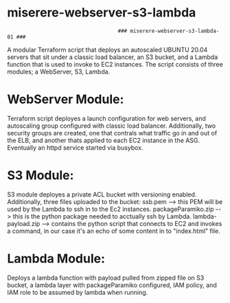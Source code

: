 # miserere-webserver-s3-lambda

                                        ### miserere-webserver-s3-lambda-01 ###

A modular Terraform script that deploys an autoscaled UBUNTU 20.04 servers that sit under a classic load balancer, an S3 bucket,
and a Lambda function that is used to invoke to EC2 instances.
The script consists of three modules; a WebServer, S3, Lambda.

# WebServer Module:
Terraform script deployes a launch configuration for web servers, and autoscaling group configured with classic load balancer.
Additionally, two security groups are created, one that contrals what traffic go in and out of the ELB,
and another thats applied to each EC2 instance in the ASG.
Eventually an httpd service started via busybox.

# S3 Module:
S3 module deployes a private ACL bucket with versioning enabled.
Additionally, three files uploaded to the bucket:
    ssb.pem             --> this PEM will be used by the Lambda to ssh in to the Ec2 instances.
    packageParamiko.zip --> this is the python package needed to acctually ssh by Lambda.
    lambda-payload.zip  --> contains the python script that connects to EC2 and invokes a command, in our case it's an echo of some content in to "index.html" file.

# Lambda Module:
Deploys a lambda function with payload pulled from zipped file on S3 bucket,
a lambda layer with packageParamiko configured, IAM policy, and IAM role to be assumed by lambda when running.
